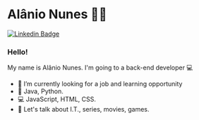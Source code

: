 # Alânio Nunes :man_technologist:

[![Linkedin Badge](https://img.shields.io/badge/-LinkedIn-blue?style=flat-square&logo=likedin&logoColor=white&link=https://www.linkedin.com/in/al%C3%A2nio-ara%C3%BAjo-nunes-056458b6/)](https://www.linkedin.com/in/al%C3%A2nio-ara%C3%BAjo-nunes-056458b6/)

### Hello!

My name is Alânio Nunes. 
I'm going to a back-end developer 💻

- 🚀 I’m currently looking for a job and learning opportunity
- 💜 Java, Python.
- 💻 JavaScript, HTML, CSS.
- 💬 Let's talk about I.T., series, movies, games.
